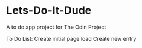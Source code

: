 # Lets-Do-It-Dude

A to do app project for The Odin Project

To Do List:
Create initial page load
Create new entry

